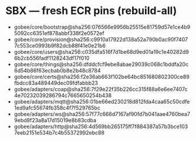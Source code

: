 # SBX — fresh ECR pins (rebuild-all)

- gobee/core/bootstrap@sha256:076566e9956b25515e81759d57e1ce4b95092cc6351ef878abbf338f2e0572ef
- gobee/core/provision@sha256:c9910a17922d138a52a790b0ac90f74077c553ce0993b9f82dcb88f41e0e21b6
- gobee/core/users@sha256:c035dfa516f7d1be68d9ed01a19c1e40282d96b2cb556fadf1128243df17f010
- gobee/core/things@sha256:dfddcfcf9ebe8abae29039c068c1bddfa20c6d54b86f63ecbab0b8e2b48c8784
- gobee/core/certs@sha256:f2e36ab663f102be64bc851680802300ce89fbdcc83a489449dec09fdfabbb23
- gobee/adapters/coap@sha256:7f29e22f35b226cc315f88a6e6ee7407c4e70232039286794c7665650254b438
- gobee/adapters/mqtt@sha256:01be66ed230218d812fda4caa65c50cdfe1ed9afc55674fb358c4f7f529765bc
- gobee/adapters/ws@sha256:57f77c666d7167af90fd7b041aae4760bea79ebd8f23a8a17d15019e8b83cdba
- gobee/adapters/http@sha256:4d569bb265175ff7f884387a57b3bce1037eeb2151e534b7c4b55372992ebc88
